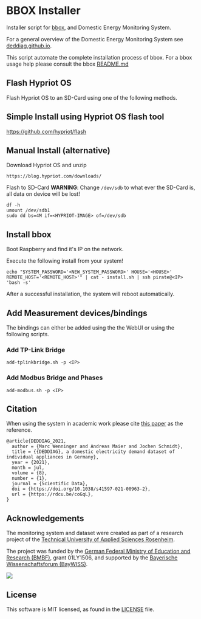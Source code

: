# BBOX Installer
Installer script for [bbox](https://github.com/DEDDIAG/bbox), and Domestic Energy Monitoring System.

For a general overview  of the Domestic Energy Monitoring System see [deddiag.github.io](https://deddiag.github.io).

This script automate the complete installation process of bbox.
For a bbox usage help please consult the bbox [README.md](https://github.com/DEDDIAG/bbox/README.md)

## Flash Hypriot OS
Flash Hypriot OS to an SD-Card using one of the following methods.
## Simple Install using Hypriot OS flash tool
https://github.com/hypriot/flash


## Manual Install (alternative)
Download Hypriot OS and unzip
```
https://blog.hypriot.com/downloads/
```

Flash to SD-Card
**WARNING**: Change `/dev/sdb` to what ever the SD-Card is, all data on device will be lost!
```
df -h
umount /dev/sdb1
sudo dd bs=4M if=<HYPRIOT-IMAGE> of=/dev/sdb
```

## Install bbox
Boot Raspberry and find it's IP on the network.

Execute the following install from your system!
```
echo "SYSTEM_PASSWORD='<NEW_SYSTEM_PASSWORD>' HOUSE='<HOUSE>' REMOTE_HOST='<REMOTE_HOST>'" | cat - install.sh | ssh pirate@<IP> 'bash -s'
```
After a successful installation, the system will reboot automatically.

## Add Measurement devices/bindings
The bindings can either be added using the the WebUI or using the following scripts.

### Add TP-Link Bridge
```
add-tplinkbridge.sh -p <IP>
```

### Add Modbus Bridge and Phases
```
add-modbus.sh -p <IP>
```

## Citation
When using the system in academic work please cite [this paper](https://doi.org/10.1038/s41597-021-00963-2) as the reference.

```
@article{DEDDIAG_2021,
  author = {Marc Wenninger and Andreas Maier and Jochen Schmidt},
  title = {{DEDDIAG}, a domestic electricity demand dataset of individual appliances in Germany},
  year = {2021},
  month = jul,
  volume = {8},
  number = {1},
  journal = {Scientific Data},
  doi = {https://doi.org/10.1038/s41597-021-00963-2},
  url = {https://rdcu.be/coGqL},
}
```

## Acknowledgements
The monitoring system and dataset were created as part of a research project of the [Technical University of Applied Sciences Rosenheim](https://www.th-rosenheim.de/).

The project was funded by the [German Federal Ministry of Education and Research (BMBF)](https://www.bmbf.de/), grant 01LY1506,
and supported by the [Bayerische Wissenschaftsforum (BayWISS)](https://www.baywiss.de/).

![](https://www.th-rosenheim.de/typo3conf/ext/in2template/Resources/Public/Images/logo-th-rosenheim-2019.png)

## License
This software is MIT licensed, as found in the [LICENSE](./LICENSE) file.